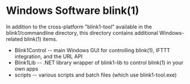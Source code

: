 Windows Software blink(1) 
==========================


In addition to the cross-platform "blink1-tool" available in the blink1/commandline directory, 
this directory contains additional Windows-related blink(1) items.


- Blink1Control -- main Windows GUI for controlling blink(1), IFTTT integration, and the URL API
- Blink1Lib -- .NET library wrapper of blink1-lib to control blink(1) in your own apps
- scripts -- various scripts and batch files (which use blink1-tool.exe)


